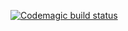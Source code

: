 [![Codemagic build status](https://api.codemagic.io/apps/63734ae422caac3a4f79ef0f/63734ae422caac3a4f79ef0e/status_badge.svg)](https://codemagic.io/apps/63734ae422caac3a4f79ef0f/63734ae422caac3a4f79ef0e/latest_build)